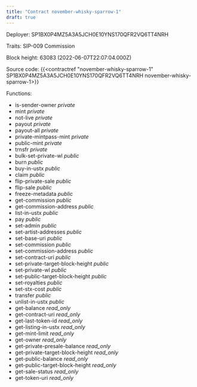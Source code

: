 ```yaml
---
title: "Contract november-whisky-sparrow-1"
draft: true
---
```

Deployer: SP1BX0P4MZ5A3A5JCH0E10YNS170QFR2VQ6TT4NRH

Traits:
SIP-009 
Commission


Block height: 63083 (2022-06-07T22:07:04.000Z)

Source code: {{<contractref "november-whisky-sparrow-1" SP1BX0P4MZ5A3A5JCH0E10YNS170QFR2VQ6TT4NRH november-whisky-sparrow-1>}}

Functions:

* is-sender-owner _private_
* mint _private_
* not-live _private_
* payout _private_
* payout-all _private_
* private-mintpass-mint _private_
* public-mint _private_
* trnsfr _private_
* bulk-set-private-wl _public_
* burn _public_
* buy-in-ustx _public_
* claim _public_
* flip-private-sale _public_
* flip-sale _public_
* freeze-metadata _public_
* get-commission _public_
* get-commission-address _public_
* list-in-ustx _public_
* pay _public_
* set-admin _public_
* set-artist-addresses _public_
* set-base-uri _public_
* set-commission _public_
* set-commission-address _public_
* set-contract-uri _public_
* set-private-target-block-height _public_
* set-private-wl _public_
* set-public-target-block-height _public_
* set-royalties _public_
* set-stx-cost _public_
* transfer _public_
* unlist-in-ustx _public_
* get-balance _read_only_
* get-contract-uri _read_only_
* get-last-token-id _read_only_
* get-listing-in-ustx _read_only_
* get-mint-limit _read_only_
* get-owner _read_only_
* get-private-presale-balance _read_only_
* get-private-target-block-height _read_only_
* get-public-balance _read_only_
* get-public-target-block-height _read_only_
* get-sale-status _read_only_
* get-token-uri _read_only_
